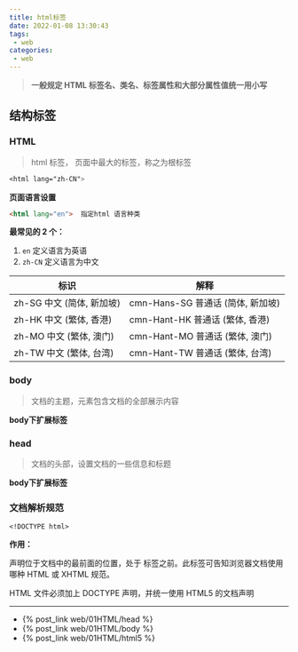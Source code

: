 ```yaml
---
title: html标签
date: 2022-01-08 13:30:43
tags:
 - web
categories:
 - web
---
```


> **一般规定 HTML 标签名、类名、标签属性和大部分属性值统一用小写**

## 结构标签

### HTML

> html 标签， 页面中最大的标签，称之为根标签

```css
<html lang="zh-CN">
```

**页面语言设置**

```html
<html lang="en">  指定html 语言种类
```

**最常见的 2 个：**

1. `en` 定义语言为英语
2. `zh-CN` 定义语言为中文

| 标识                      | 解释                              |
| ------------------------- | --------------------------------- |
| zh-SG 中文 (简体, 新加坡) | cmn-Hans-SG 普通话 (简体, 新加坡) |
| zh-HK 中文 (繁体, 香港)   | cmn-Hant-HK 普通话 (繁体, 香港)   |
| zh-MO 中文 (繁体, 澳门)   | cmn-Hant-MO 普通话 (繁体, 澳门)   |
| zh-TW 中文 (繁体, 台湾)   | cmn-Hant-TW 普通话 (繁体, 台湾)   |

### body

>  文档的主题，元素包含文档的全部展示内容

**body下扩展标签**

### head

>  文档的头部，设置文档的一些信息和标题

**body下扩展标签**

### 文档解析规范

`<!DOCTYPE html>`

**作用：**

声明位于文档中的最前面的位置，处于 标签之前。此标签可告知浏览器文档使用哪种 HTML 或 XHTML 规范。

HTML 文件必须加上 DOCTYPE 声明，并统一使用 HTML5 的文档声明

<hr />

- {% post_link web/01HTML/head %}
- {% post_link web/01HTML/body %}
- {% post_link web/01HTML/html5 %}